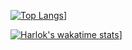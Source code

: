 [![Top Langs](https://github-readme-stats.vercel.app/api/top-langs/?username=Juanmi7)](https://github.com/Juanmi7)]

[![Harlok's wakatime stats](https://github-readme-stats.vercel.app/api/wakatime?Juanmi7=Harlok)](https://github.com/Juanmi7)]
